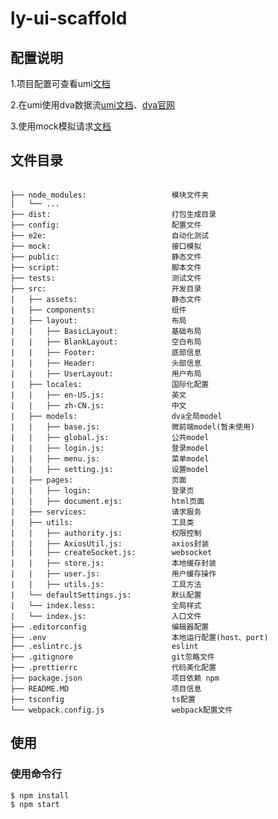 # ly-ui-scaffold

## 配置说明
1.项目配置可查看umi[文档](https://v2.umijs.org/zh/)

2.在umi使用dva数据流[umi文档](https://v2.umijs.org/zh/guide/with-dva.html#%E7%89%B9%E6%80%A7)、[dva官网](https://dvajs.com/)

3.使用mock模拟请求[文档](http://mockjs.com/)

## 文件目录
<pre><code>
├── node_modules:                   模块文件夹
|   └── ...             
├── dist:                           打包生成目录
├── config:                         配置文件
├── e2e:                            自动化测试
├── mock:                           接口模拟
├── public:                         静态文件
├── script:                         脚本文件
├── tests:                          测试文件
├── src:                            开发目录
|   ├── assets:                     静态文件
|   ├── components:                 组件
|   ├── layout:                     布局
|   |   ├── BasicLayout:            基础布局
|   |   ├── BlankLayout:            空白布局
|   |   ├── Footer:                 底部信息
|   |   ├── Header:                 头部信息
|   |   ├── UserLayout:             用户布局
|   ├── locales:                    国际化配置
|   |   ├── en-US.js:               英文
|   |   ├── zh-CN.js:               中文
|   ├── models:                     dva全局model
|   |   ├── base.js:                微前端model(暂未使用)
|   |   ├── global.js:              公共model
|   |   ├── login.js:               登录model
|   |   ├── menu.js:                菜单model
|   |   ├── setting.js:             设置model
|   ├── pages:                      页面
|   |   ├── login:                  登录页
|   |   ├── document.ejs:           html页面
|   ├── services:                   请求服务
|   ├── utils:                      工具类
|   |   ├── authority.js:           权限控制
|   |   ├── AxiosUtil.js:           axios封装
|   |   ├── createSocket.js:        websocket
|   |   ├── store.js:               本地缓存封装
|   |   ├── user.js:                用户缓存操作
|   |   ├── utils.js:               工具方法
|   └── defaultSettings.js:         默认配置
|   └── index.less:                 全局样式
|   └── index.js:                   入口文件
├── .editorconfig                   编辑器配置
├── .env                            本地运行配置(host、port)
├── .eslintrc.js                    eslint
├── .gitignore                      git忽略文件
├── .prettierrc                     代码美化配置
├── package.json                    项目依赖 npm
├── README.MD                       项目信息
├── tsconfig                        ts配置
└── webpack.config.js               webpack配置文件
</code></pre>


## 使用

### 使用命令行
```bash
$ npm install
$ npm start
```

